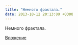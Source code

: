 ```yaml
---
title: "Немного фрактала."
date: 2013-10-12 20:13:00 +0300
---
```


Немного фрактала.

[Вложение](https://vk.com/video41076938_166047150)
